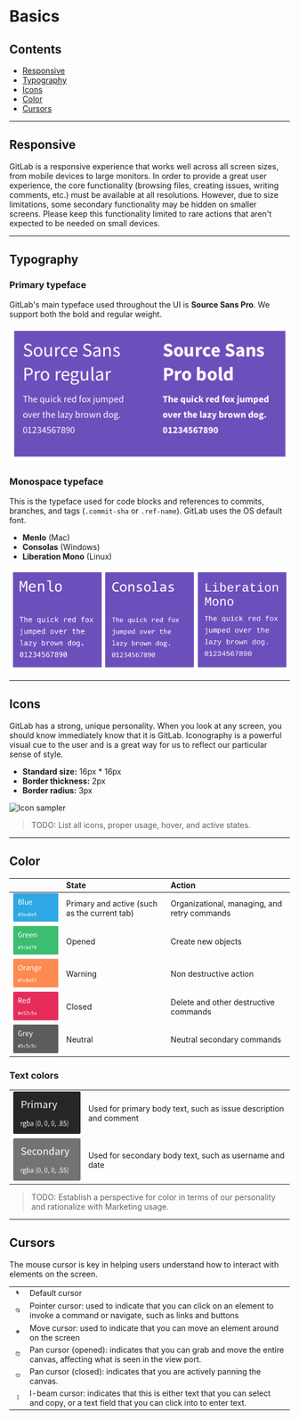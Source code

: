 # Basics

## Contents
* [Responsive](#responsive)
* [Typography](#typography)
* [Icons](#icons)
* [Color](#color)
* [Cursors](#cursors)

---

## Responsive
GitLab is a responsive experience that works well across all screen sizes, from mobile devices to large monitors. In order to provide a great user experience, the core functionality (browsing files, creating issues, writing comments, etc.) must be available at all resolutions. However, due to size limitations, some secondary functionality may be hidden on smaller screens. Please keep this functionality limited to rare actions that aren't expected to be needed on small devices.

---

## Typography
### Primary typeface
GitLab's main typeface used throughout the UI is **Source Sans Pro**. We support both the bold and regular weight.

![Source Sans Pro sample](img/sourcesanspro-sample.png)


### Monospace typeface
This is the typeface used for code blocks and references to commits, branches, and tags (`.commit-sha` or `.ref-name`). GitLab uses the OS default font.
- **Menlo** (Mac)
- **Consolas** (Windows)
- **Liberation Mono** (Linux)

![Monospace font sample](img/monospacefont-sample.png)

---

## Icons

GitLab has a strong, unique personality. When you look at any screen, you should know immediately know that it is GitLab. 
Iconography is a powerful visual cue to the user and is a great way for us to reflect our particular sense of style.

- **Standard size:** 16px * 16px
- **Border thickness:** 2px
- **Border radius:** 3px

![Icon sampler](img/icon-spec.png)

> TODO: List all icons, proper usage, hover, and active states.

---

## Color

| | State | Action |
| :------: | :------- | :------- |
| ![Blue](img/color-blue.png) | Primary and active (such as the current tab) | Organizational, managing, and retry commands|
| ![Green](img/color-green.png) | Opened | Create new objects |
| ![Orange](img/color-orange.png) | Warning | Non destructive action |
| ![Red](img/color-red.png) | Closed | Delete and other destructive commands |
| ![Grey](img/color-grey.png) | Neutral | Neutral secondary commands |

### Text colors

|||
| :---: | :--- |
| ![Text primary](img/color-textprimary.png) | Used for primary body text, such as issue description and comment |
| ![Text secondary](img/color-textsecondary.png) | Used for secondary body text, such as username and date |

> TODO: Establish a perspective for color in terms of our personality and rationalize with Marketing usage.

---

## Cursors
The mouse cursor is key in helping users understand how to interact with elements on the screen.

| | |
| :------: | :------- |
| ![Default cursor](img/cursors-default.png) | Default cursor |
| ![Pointer cursor](img/cursors-pointer.png) | Pointer cursor: used to indicate that you can click on an element to invoke a command or navigate, such as links and buttons |
| ![Move cursor](img/cursors-move.png) | Move cursor: used to indicate that you can move an element around on the screen |
| ![Pan opened cursor](img/cursors-panopened.png) | Pan cursor (opened): indicates that you can grab and move the entire canvas, affecting what is seen in the view port. |
| ![Pan closed cursor](img/cursors-panclosed.png) | Pan cursor (closed): indicates that you are actively panning the canvas. |
| ![I-beam cursor](img/cursors-ibeam.png) | I-beam cursor: indicates that this is either text that you can select and copy, or a text field that you can click into to enter text. |


